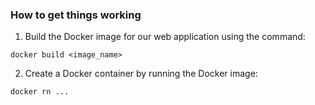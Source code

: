 ### How to get things working

1. Build the Docker image for our web application using the command:

``` docker build <image_name> ```

2. Create a Docker container by running the Docker image:

`docker rn ...`

